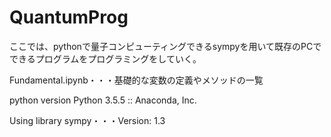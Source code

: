 # QuantumProg
ここでは、pythonで量子コンピューティングできるsympyを用いて既存のPCでできるプログラムをプログラミングをしていく。

Fundamental.ipynb・・・基礎的な変数の定義やメソッドの一覧

python version
  Python 3.5.5 :: Anaconda, Inc.
  
Using library
  sympy・・・Version: 1.3
